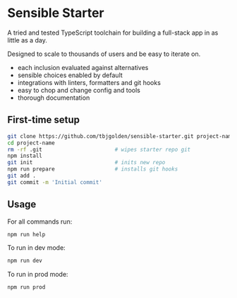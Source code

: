 <!-- Edit me: start -->

# Sensible Starter

A tried and tested TypeScript toolchain for building a full-stack app in as little as a day.

Designed to scale to thousands of users and be easy to iterate on.

- each inclusion evaluated against alternatives
- sensible choices enabled by default
- integrations with linters, formatters and git hooks
- easy to chop and change config and tools
- thorough documentation

<!--
Starter: notes

- [x] remove error catcher plugin and come [](https://www.bbc.co.uk/sport)up with something better
- [x] attempt to set up vite legacy mode?
- [x] get the sample husky scripts installed? or gitignored?
- [x] fix NODE_ENV variable
- [x] create getEnv fn
  - [x] remove defaults and rely entirely on env vars
  - [x] compare against .env.example to achieve this
- [x] fix flex-shrink issues on baseweb components
- [x] upgrade deps
- [x] replace postcss with sass
- [ ] revisit typography (esp font weights etc)
  - [x] change default font in baseweb to Inter
  - [ ] font weights
- [ ] remove keystone script

---

- [ ] git repo root vs package root
- [ ] load utilities with common use cases
- [ ] form starter hooks

- Better alternatives to nivo graphs:
  - chart.js for simple
  - react > requestAnimationFrame > svg for complex

Long-term:

- [ ] add file upload example
-->

<!-- Edit me: end -->

## First-time setup

```sh
git clone https://github.com/tbjgolden/sensible-starter.git project-name
cd project-name
rm -rf .git                       # wipes starter repo git
npm install
git init                          # inits new repo
npm run prepare                   # installs git hooks
git add .
git commit -m 'Initial commit'
```

## Usage

For all commands run:

```sh
npm run help
```

To run in dev mode:

```sh
npm run dev
```

To run in prod mode:

```sh
npm run prod
```
